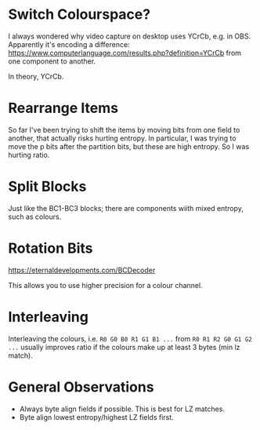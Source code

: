 Switch Colourspace?
===================

I always wondered why video capture on desktop uses YCrCb, e.g. in OBS.
Apparently it's encoding a difference: https://www.computerlanguage.com/results.php?definition=YCrCb
from one component to another.

In theory, YCrCb.

Rearrange Items
===============

So far I've been trying to shift the items by moving bits from one field to another,
that actually risks hurting entropy. In particular, I was trying to move the p bits
after the partition bits, but these are high entropy. So I was hurting ratio.


Split Blocks
============

Just like the BC1-BC3 blocks; there are components wiith mixed entropy, such as colours.

Rotation Bits
============
https://eternaldevelopments.com/BCDecoder

This allows you to use higher precision for a colour channel.

Interleaving
============

Interleaving the colours, i.e. `R0 G0 B0 R1 G1 B1 ...` from `R0 R1 R2 G0 G1 G2 ...`
usually improves ratio if the colours make up at least 3 bytes (min lz match).


General Observations
============

- Always byte align fields if possible. This is best for LZ matches.
- Byte align lowest entropy/highest LZ fields first.